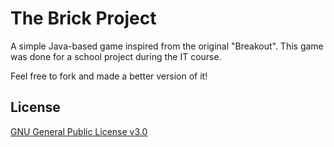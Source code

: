 # The Brick Project

A simple Java-based game inspired from the original "Breakout".
This game was done for a school project during the IT course.

Feel free to fork and made a better version of it!

## License
[GNU General Public License v3.0](https://github.com/MichaelCasaDev/The-Brick-Project/blob/main/LICENSE)
